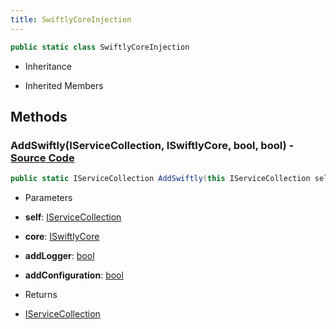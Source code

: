 ```yaml
---
title: SwiftlyCoreInjection
---
```


```csharp
public static class SwiftlyCoreInjection
```

- Inheritance

- Inherited Members

## Methods

### **AddSwiftly(IServiceCollection, ISwiftlyCore, bool, bool)** - [Source Code](https://github.com/swiftly-solution/swiftlys2/blob/main/managed/src/SwiftlyS2.Shared/SwiftlyCoreInjection.cs#L10)

```csharp
public static IServiceCollection AddSwiftly(this IServiceCollection self, ISwiftlyCore core, bool addLogger = true, bool addConfiguration = true)
```

- Parameters

- **self**: [IServiceCollection](https://learn.microsoft.com/dotnet/api/microsoft.extensions.dependencyinjection.iservicecollection)
- **core**: [ISwiftlyCore](/docs/api/shared/iswiftlycore)
- **addLogger**: [bool](https://learn.microsoft.com/dotnet/api/system.boolean)
- **addConfiguration**: [bool](https://learn.microsoft.com/dotnet/api/system.boolean)

- Returns

- [IServiceCollection](https://learn.microsoft.com/dotnet/api/microsoft.extensions.dependencyinjection.iservicecollection)

